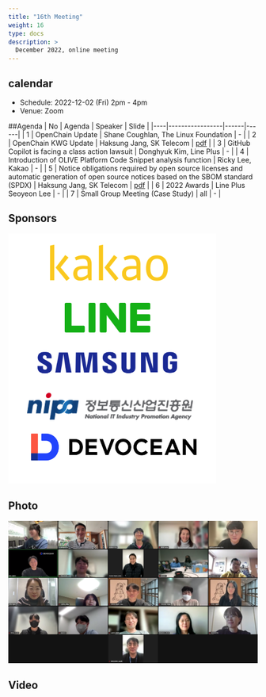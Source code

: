 ```yaml
---
title: "16th Meeting"
weight: 16
type: docs
description: >
  December 2022, online meeting
---
```


## calendar

* Schedule: 2022-12-02 (Fri) 2pm - 4pm
* Venue: Zoom

##Agenda
| No | Agenda | Speaker | Slide |
|----|-----------------|------|------|
| 1 | OpenChain Update | Shane Coughlan, The Linux Foundation | - |
| 2 | OpenChain KWG Update | Haksung Jang, SK Telecom | [pdf](./OpenChain_Korea_update_20221202.pdf) |
| 3 | GitHub Copilot is facing a class action lawsuit | Donghyuk Kim, Line Plus | - |
| 4 | Introduction of OLIVE Platform Code Snippet analysis function | Ricky Lee, Kakao | - |
| 5 | Notice obligations required by open source licenses and automatic generation of open source notices based on the SBOM standard (SPDX) | Haksung Jang, SK Telecom  | [pdf](oss_notice_sbom_spdx_onot_20221202_haksung.pdf) |
| 6 | 2022 Awards | Line Plus Seoyeon Lee | - |
| 7 | Small Group Meeting (Case Study) | all | - |


## Sponsors
![sponsor](./sponsor.png)

## Photo
![](./16th_meeting.png)

## Video